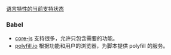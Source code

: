 
[语言特性的当前支持状态](https://kangax.github.io/compat-table/es6/)

### Babel
* [core-js](https://github.com/zloirock/core-js) 支持很多，允许只包含需要的功能。
* [polyfill.io](https://polyfill.io/) 根据功能和用户的浏览器，为脚本提供 polyfill 的服务。

